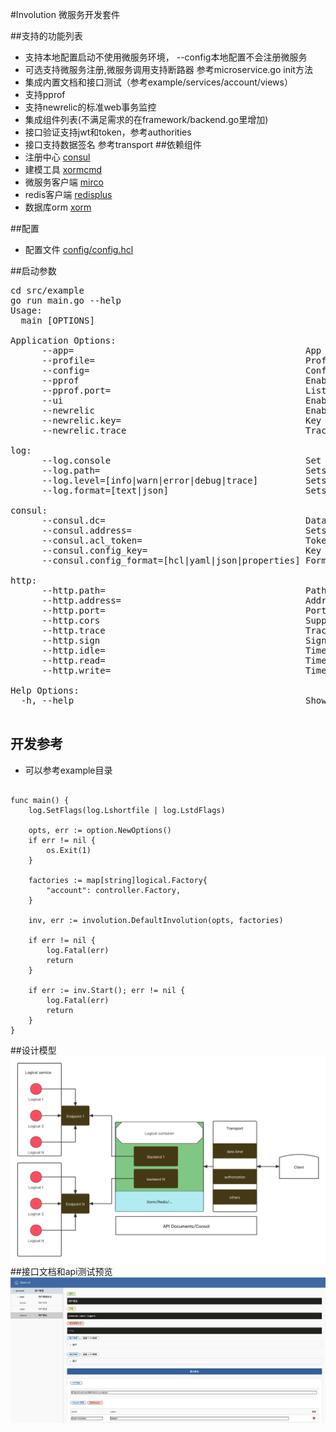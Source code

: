 #Involution 微服务开发套件

##支持的功能列表
* 支持本地配置启动不使用微服务环境， --config本地配置不会注册微服务
* 可选支持微服务注册,微服务调用支持断路器 参考microservice.go init方法
* 集成内置文档和接口测试（参考example/services/account/views）
* 支持pprof
* 支持newrelic的标准web事务监控
* 集成组件列表(不满足需求的在framework/backend.go里增加)
* 接口验证支持jwt和token，参考authorities
* 接口支持数据签名 参考transport
##依赖组件
* 注册中心 [consul]([https://www.consul.io])
* 建模工具 [xormcmd](https://github.com/go-various/xormcmd)
* 微服务客户端 [mirco](https://github.com/go-various/micro)
* redis客户端 [redisplus](https://github.com/go-various/redisplus)
* 数据库orm [xorm](https://github.com/go-various/xormplus)

##配置
* 配置文件 [config/config.hcl](config/config.hcl)

##启动参数
<pre>
cd src/example 
go run main.go --help 
Usage:
  main [OPTIONS]

Application Options:
      --app=                                            App name for service
      --profile=                                        Profile for runtime
      --config=                                         Config file for runtime
      --pprof                                           Enable profiling
      --pprof.port=                                     Listen port on Pprof server (default: 127.0.0.1:32768)
      --ui                                              Enable document ui support
      --newrelic                                        Enable newrelic support
      --newrelic.key=                                   Key for newrelic access
      --newrelic.trace                                  Trace on newrelic access

log:
      --log.console                                     Set log output to console
      --log.path=                                       Sets the path to log file (default: logs)
      --log.level=[info|warn|error|debug|trace]         Sets the log level (default: info)
      --log.format=[text|json]                          Sets the log format (default: text)

consul:
      --consul.dc=                                      Datacenter for consul cluster
      --consul.address=                                 Sets the consul address
      --consul.acl_token=                               Token for consul config read
      --consul.config_key=                              Key for consul config read
      --consul.config_format=[hcl|yaml|json|properties] Format for config content (default: hcl)

http:
      --http.path=                                      Path for http server context
      --http.address=                                   Address for http server listening (default: 0.0.0.0)
      --http.port=                                      Port for http server listening (default: 8080)
      --http.cors                                       Support Cors access
      --http.trace                                      Trace http requests
      --http.sign                                       Sign verification requests
      --http.idle=                                      Timeout(seconds) for idle connection (default: 30)
      --http.read=                                      Timeout(seconds) for read  client request (default: 5)
      --http.write=                                     Timeout(seconds) for write to client request (default: 10)

Help Options:
  -h, --help                                            Show this help message

</pre>

## 开发参考
* 可以参考example目录
```

func main() {
	log.SetFlags(log.Lshortfile | log.LstdFlags)

	opts, err := option.NewOptions()
	if err != nil {
		os.Exit(1)
	}

	factories := map[string]logical.Factory{
		"account": controller.Factory,
	}

	inv, err := involution.DefaultInvolution(opts, factories)

	if err != nil {
		log.Fatal(err)
		return
	}

	if err := inv.Start(); err != nil {
		log.Fatal(err)
		return
	}
}
```
##设计模型
![](docs/struct.png)
##接口文档和api测试预览
![](docs/docs.png)
